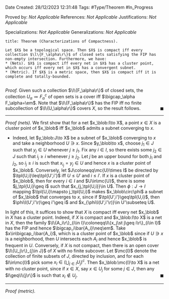 <div class="topSpace"></div>

Date Created: 28/12/2023 12:31:48
Tags: #Type/Theorem #In_Progress

Proved by: <i>Not Applicable</i>
References: <i>Not Applicable</i>
Justifications: <i>Not Applicable</i>

Specializations: <i>Not Applicable</i>
Generalizations: <i>Not Applicable</i>

``` ad-Theorem
title: Theorem (Characterizations of Compactness).

Let $X$ be a topological space. Then $X$ is compact iff every collection $\l\{F_\alpha\r\}$ of closed sets satisfying the FIP has non-empty intersection. Furthermore, we have:
* (Nets). $X$ is compact iff every net in $X$ has a cluster point, which occurs iff every net in $X$ has a convergent subnet.
* (Metric). If $X$ is a metric space, then $X$ is compact iff it is complete and totally-bounded.


```

<i>Proof.</i> Given such a collection $\l\{F_\alpha\r\}$ of closed sets, the collection $U_\alpha\coloneqq F_\alpha^c$ of open sets is a cover iff $\bigcap_\alpha F_\alpha=\em$. Note that $\l\{F_\alpha\r\}$ has the FIP iff no finite subcollection of $\l\{U_\alpha\r\}$ covers $X$, so the result follows.<span style="float:right;">$\blacksquare$</span>

---

<i>Proof (nets).</i> We first show that for a net $x_\blob:I\to X$, a point $x\in X$ is a cluster point of $x_\blob$ iff $x_\blob$ admits a subnet converging to $x$.
* Indeed, let $y_\blob:J\to X$ be a subnet of $x_\blob$ converging to $x$ and take a neighborhood $U\ni x$. Since $y_\blob\to x$, choose $j_1\in J$ such that $y_j\in U$ whenever $j\geq j_1$. Fix any $i\in I$, so there exists some $j_2\in J$ such that $i_j\geq i$ whenever $j\geq j_2$. Let $j$ be an upper bound for both $j_1$ and $j_2$, so $i_j\geq i$ is such that $x_{i_j}=y_j\in U$ and hence $x$ is a cluster point of $x_\blob$. Conversely, let $J\coloneqq\mc{U}\times I$ be directed by $\tpl{U,i}\leq\tpl{U',i'}$ iff $U\leq U'$ and $i\leq i'$. If $x$ is a cluster point of $x_\blob$, then for every $i\in I$ and $U\in\mc{U}$, there is some $j_\tpl{U,i}\geq i$ such that $x_{j_\tpl{U,i}}\in U$. Then $\phi:J\to I$ mapping $\tpl{U,i}\mapsto j_\tpl{U,i}$ makes $x_\blob\circ\phi$ a subnet of $x_\blob$ that converges to $x$, since if $\tpl{U',i'}\geq\tpl{U,i}$, then $\phi\l(U',i'\r)\geq i'\geq i$ and $x_{\phi\l(U',i'\r)}\in U'\subseteq U$.

In light of this, it suffices to show that $X$ is compact iff every net $x_\blob$ in $X$ has a cluster point. Indeed, if $X$ is compact and $x_\blob:I\to X$ is a net in $X$, then the family $\l\{A_i\r\}_{i\in I}\coloneqq\l\{x_j\st j\geq i\r\}_{i\in I}$ has the FIP and hence $\bigcap_i\bar{A_i}\neq\em$. Take $x\in\bigcap_i\bar{A_i}$, which is a cluster point of $x_\blob$ since if $U\ni x$ is a neighborhood, then $U$ intersects each $A_i$ and hence $x_\blob$ is frequent in $U$. Conversely, if $X$ is not compact, then there is an open cover $\l\{U_j\r\}_{j\in J}$ of $X$ with no finite subcover. Let $\mc{I}$ denote the collection of finite subsets of $J$, directed by inclusion, and for each $I\in\mc{I}$ pick some $x_I\in(\bigcup_{j\in I}U_j)^c$. Then $x_\blob:\mc{I}\to X$ is a net with no cluster point, since if $x\in X$, say $x\in U_j$ for some $j\in J$, then any $I\geq\l\{j\r\}$ is such that $x_I\not\in U_j$.<span style="float:right;">$\blacksquare$</span>

---

<i>Proof (metric).</i> 
